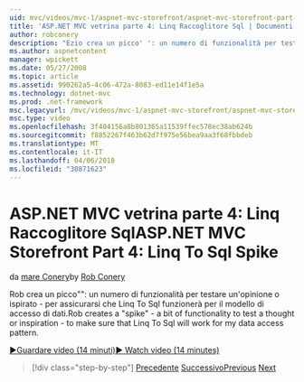 ```yaml
---
uid: mvc/videos/mvc-1/aspnet-mvc-storefront/aspnet-mvc-storefront-part-4-linq-to-sql-spike
title: 'ASP.NET MVC vetrina parte 4: Linq Raccoglitore Sql | Documenti Microsoft'
author: robconery
description: "Ezio crea un picco' ': un numero di funzionalità per testare un'opinione o ispirato - per assicurarsi che Linq To Sql funzionerà per il modello di accesso di dati."
ms.author: aspnetcontent
manager: wpickett
ms.date: 05/27/2008
ms.topic: article
ms.assetid: 990262a5-4c06-472a-8083-ed11e14f1e5a
ms.technology: dotnet-mvc
ms.prod: .net-framework
msc.legacyurl: /mvc/videos/mvc-1/aspnet-mvc-storefront/aspnet-mvc-storefront-part-4-linq-to-sql-spike
msc.type: video
ms.openlocfilehash: 3f404156a8b801365a11539ffec578ec38ab624b
ms.sourcegitcommit: f8852267f463b62d7f975e56bea9aa3f68fbbdeb
ms.translationtype: MT
ms.contentlocale: it-IT
ms.lasthandoff: 04/06/2018
ms.locfileid: "30871623"
---
```

<a name="aspnet-mvc-storefront-part-4-linq-to-sql-spike"></a><span data-ttu-id="a4d5f-103">ASP.NET MVC vetrina parte 4: Linq Raccoglitore Sql</span><span class="sxs-lookup"><span data-stu-id="a4d5f-103">ASP.NET MVC Storefront Part 4: Linq To Sql Spike</span></span>
====================
<span data-ttu-id="a4d5f-104">da [mare Conery](https://github.com/robconery)</span><span class="sxs-lookup"><span data-stu-id="a4d5f-104">by [Rob Conery](https://github.com/robconery)</span></span>

<span data-ttu-id="a4d5f-105">Rob crea un picco"": un numero di funzionalità per testare un'opinione o ispirato - per assicurarsi che Linq To Sql funzionerà per il modello di accesso di dati.</span><span class="sxs-lookup"><span data-stu-id="a4d5f-105">Rob creates a "spike" - a bit of functionality to test a thought or inspiration - to make sure that Linq To Sql will work for my data access pattern.</span></span>

[<span data-ttu-id="a4d5f-106">&#9654;Guardare video (14 minuti)</span><span class="sxs-lookup"><span data-stu-id="a4d5f-106">&#9654; Watch video (14 minutes)</span></span>](https://channel9.msdn.com/Blogs/ASP-NET-Site-Videos/aspnet-mvc-storefront-part-4-linq-to-sql-spike)

> [!div class="step-by-step"]
> <span data-ttu-id="a4d5f-107">[Precedente](aspnet-mvc-storefront-part-3-pipes-and-filters.md)
> [Successivo](aspnet-mvc-storefront-part-5-globalization.md)</span><span class="sxs-lookup"><span data-stu-id="a4d5f-107">[Previous](aspnet-mvc-storefront-part-3-pipes-and-filters.md)
[Next](aspnet-mvc-storefront-part-5-globalization.md)</span></span>
